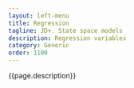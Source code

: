 ```yaml
---
layout: left-menu
title: Regression
tagline: JD+. State space models
description: Regression variables
category: Generic
order: 1100
---
```

{{page.description}}
